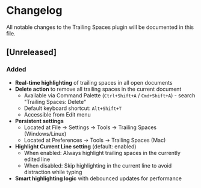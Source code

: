 # Changelog

All notable changes to the Trailing Spaces plugin will be documented in this file.

## [Unreleased]
### Added
- **Real-time highlighting** of trailing spaces in all open documents
- **Delete action** to remove all trailing spaces in the current document
  - Available via Command Palette (`Ctrl+Shift+A` / `Cmd+Shift+A`) - search "Trailing Spaces: Delete"
  - Default keyboard shortcut: `Alt+Shift+T`
  - Accessible from Edit menu
- **Persistent settings**
  - Located at File → Settings → Tools → Trailing Spaces (Windows/Linux)
  - Located at Preferences → Tools → Trailing Spaces (Mac)
- **Highlight Current Line setting** (default: enabled)
  - When enabled: Always highlight trailing spaces in the currently edited line
  - When disabled: Skip highlighting in the current line to avoid distraction while typing
- **Smart highlighting logic** with debounced updates for performance
